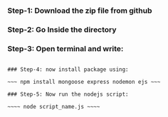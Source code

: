 ### Step-1: Download the zip file from github

### Step-2: Go Inside the directory

### Step-3: Open terminal and write:

~~~~ npm init -y ~~~~

### Step-4: now install package using:

~~~ npm install mongoose express nodemon ejs ~~~

### Step-5: Now run the nodejs script:

~~~~ node script_name.js ~~~~
